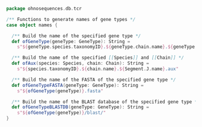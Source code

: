 
```scala
package ohnosequences.db.tcr

/** Functions to generate names of gene types */
case object names {

  /** Build the name of the specified gene type */
  def ofGeneType(geneType: GeneType): String =
    s"${geneType.species.taxonomyID}.${geneType.chain.name}.${geneType.segment.name}"

  /** Build the name of the specified [[Species]] and [[Chain]] */
  def ofAux(species: Species, chain: Chain): String =
    s"${species.taxonomyID}.${chain.name}.${Segment.J.name}.aux"

  /** Build the name of the FASTA of the specified gene type */
  def ofGeneTypeFASTA(geneType: GeneType): String =
    s"${ofGeneType(geneType)}.fasta"

  /** Build the name of the BLAST database of the specified gene type */
  def ofGeneTypeBLASTDB(geneType: GeneType): String =
    s"${ofGeneType(geneType)}/blast/"
}

```




[main/scala/names.scala]: names.scala.md
[main/scala/data.scala]: data.scala.md
[main/scala/package.scala]: package.scala.md
[main/scala/model.scala]: model.scala.md
[test/scala/io.scala]: ../../test/scala/io.scala.md
[test/scala/inputData.scala]: ../../test/scala/inputData.scala.md
[test/scala/humanTRB.scala]: ../../test/scala/humanTRB.scala.md
[test/scala/genericTests.scala]: ../../test/scala/genericTests.scala.md
[test/scala/outputData.scala]: ../../test/scala/outputData.scala.md
[test/scala/humanTRA.scala]: ../../test/scala/humanTRA.scala.md
[test/scala/dataGeneration.scala]: ../../test/scala/dataGeneration.scala.md